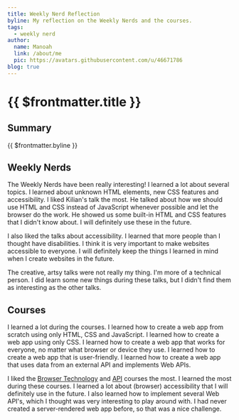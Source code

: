 ```yaml
---
title: Weekly Nerd Reflection
byline: My reflection on the Weekly Nerds and the courses.
tags:
  - weekly nerd
author:
  name: Manoah
  link: /about/me
  pic: https://avatars.githubusercontent.com/u/46671786
blog: true
---
```


# {{ $frontmatter.title }}

## Summary

{{ $frontmatter.byline }}

## Weekly Nerds

The Weekly Nerds have been really interesting! I learned a lot about several topics. I learned about unknown HTML elements, new CSS features and accessibility. I liked Kilian's talk the most. He talked about how we should use HTML and CSS instead of JavaScript whenever possible and let the browser do the work. He showed us some built-in HTML and CSS features that I didn't know about. I will definitely use these in the future.

I also liked the talks about accessibility. I learned that more people than I thought have disabilities. I think it is very important to make websites accessible to everyone. I will definitely keep the things I learned in mind when I create websites in the future.

The creative, artsy talks were not really my thing. I'm more of a technical person. I did learn some new things during these talks, but I didn't find them as interesting as the other talks.

## Courses

I learned a lot during the courses. I learned how to create a web app from scratch using only HTML, CSS and JavaScript. I learned how to create a web app using only CSS. I learned how to create a web app that works for everyone, no matter what browser or device they use. I learned how to create a web app that is user-friendly. I learned how to create a web app that uses data from an external API and implements Web APIs.

I liked the [Browser Technology](/blog/browser-technology) and [API](/blog/api) courses the most. I learned the most during these courses. I learned a lot about  (browser) accessibility that I will definitely use in the future. I also learned how to implement several Web API's, which I thought was very interesting to play around with. I had never created a server-rendered web app before, so that was a nice challenge.
